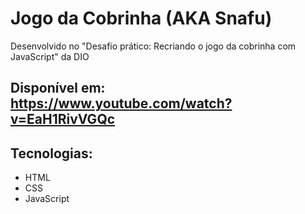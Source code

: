 # Jogo da Cobrinha (AKA Snafu)

Desenvolvido no "Desafio prático: Recriando o jogo da cobrinha com JavaScript" da DIO 

Disponível em: https://www.youtube.com/watch?v=EaH1RivVGQc
---

## Tecnologias:
* HTML
* CSS
* JavaScript
